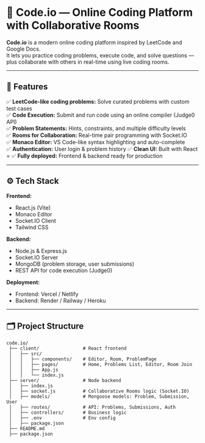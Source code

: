 # 🚀 Code.io — Online Coding Platform with Collaborative Rooms

**Code.io** is a modern online coding platform inspired by LeetCode and Google Docs.  
It lets you practice coding problems, execute code, and solve questions — plus collaborate with others in real-time using live coding rooms.

---

## 📌 **Features**

✅ **LeetCode-like coding problems:** Solve curated problems with custom test cases  
✅ **Code Execution:** Submit and run code using an online compiler (Judge0 API)  
✅ **Problem Statements:** Hints, constraints, and multiple difficulty levels  
✅ **Rooms for Collaboration:** Real-time pair programming with Socket.IO  
✅ **Monaco Editor:** VS Code-like syntax highlighting and auto-complete  
✅ **Authentication:** User login & problem history 
✅ **Clean UI:** Built with React =
✅ **Fully deployed:** Frontend & backend ready for production

---

## ⚙️ **Tech Stack**

**Frontend:**  
- React.js (Vite)
- Monaco Editor
- Socket.IO Client
- Tailwind CSS

**Backend:**  
- Node.js & Express.js
- Socket.IO Server
- MongoDB (problem storage, user submissions)
- REST API for code execution (Judge0)

**Deployment:**  
- Frontend: Vercel / Netlify  
- Backend: Render / Railway / Heroku

---

## 🗂️ **Project Structure**

```plaintext
code.io/
 ├── client/                # React frontend
 │   ├── src/
 │   │   ├── components/    # Editor, Room, ProblemPage
 │   │   ├── pages/         # Home, Problems List, Editor, Room Join
 │   │   ├── App.js
 │   │   └── index.js
 ├── server/                # Node backend
 │   ├── index.js
 │   ├── socket.js          # Collaborative Rooms logic (Socket.IO)
 │   ├── models/            # Mongoose models: Problem, Submission, User
 │   ├── routes/            # API: Problems, Submissions, Auth
 │   ├── controllers/       # Business logic
 │   ├── .env               # Env config
 │   ├── package.json
 ├── README.md
 ├── package.json
